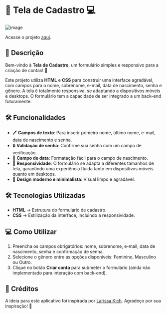 # 📝 Tela de Cadastro 💻

![image](https://github.com/user-attachments/assets/fa425911-9d07-4f4d-afa0-a08207973528)

Acesse o projeto [aqui](https://joaopedrobn.github.io/tela-cadastro/).

## 📌 Descrição

Bem-vindo à **Tela de Cadastro**, um formulário simples e responsivo para a criação de contas! 🎉

Este projeto utiliza **HTML** e **CSS** para construir uma interface agradável, com campos para o nome, sobrenome, e-mail, data de nascimento, senha e gênero. A tela é totalmente responsiva, se adaptando a dispositivos móveis e desktops. O formulário tem a capacidade de ser integrado a um back-end futuramente.

## 🛠️ Funcionalidades

- 🖊️ **Campos de texto**: Para inserir primeiro nome, último nome, e-mail, data de nascimento e senha.
- 🔒 **Validação de senha**: Confirme sua senha com um campo de verificação.
- 📅 **Campo de data**: Formatação fácil para o campo de nascimento.
- 📱 **Responsividade**: O formulário se adapta a diferentes tamanhos de tela, garantindo uma experiência fluida tanto em dispositivos móveis quanto em desktops.
- 🎨 **Design moderno e minimalista**: Visual limpo e agradável.

## 🛠️ Tecnologias Utilizadas

- **HTML** → Estrutura do formulário de cadastro.
- **CSS** → Estilização da interface, incluindo a responsividade.

## 💻 Como Utilizar

1. Preencha os campos obrigatórios: nome, sobrenome, e-mail, data de nascimento, senha e confirmação de senha.
2. Selecione o gênero entre as opções disponíveis: Feminino, Masculino ou Outro.
3. Clique no botão **Criar conta** para submeter o formulário (ainda não implementado para interação com back-end).

## 🙌 Créditos

A ideia para este aplicativo foi inspirada por [Larissa Kich](https://github.com/Larissakich). Agradeço por sua inspiração! 🙏
